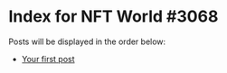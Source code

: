 # Index for NFT World #3068
Posts will be displayed in the order below:

- [Your first post](./001-first.md)

